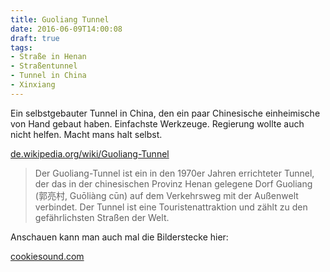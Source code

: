 ```yaml
---
title: Guoliang Tunnel
date: 2016-06-09T14:00:08
draft: true
tags:
- Straße in Henan
- Straßentunnel
- Tunnel in China
- Xinxiang
---
```


Ein selbstgebauter Tunnel in China, den ein paar Chinesische einheimische
von Hand gebaut haben. Einfachste Werkzeuge. Regierung wollte auch nicht
helfen. Macht mans halt selbst.

[de.wikipedia.org/wiki/Guoliang-Tunnel](https://de.wikipedia.org/wiki/Guoliang-Tunnel)

> Der Guoliang-Tunnel ist ein in den 1970er Jahren errichteter Tunnel, der
> das in der chinesischen Provinz Henan gelegene Dorf Guoliang (郭亮村,
> Guōliàng cūn) auf dem Verkehrsweg mit der Außenwelt verbindet. Der Tunnel
> ist eine Touristenattraktion und zählt zu den gefährlichsten Straßen der
> Welt.

Anschauen kann man auch mal die Bilderstecke hier:

[cookiesound.com](http://www.cookiesound.com/2014/08/breathtaking-views-breathtaking-walks-guoliang-tunnel-road/)
